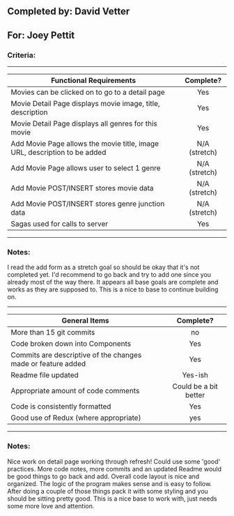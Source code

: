 ## Completed by: David Vetter
## For: Joey Pettit
### Criteria:
---
| Functional Requirements | Complete? |
| --- | :---: |
| Movies can be clicked on to go to a detail page | Yes |
| Movie Detail Page displays movie image, title, description | Yes |
| Movie Detail Page displays all genres for this movie | Yes |
| Add Movie Page allows the movie title, image URL, description to be added | N/A (stretch) |
| Add Movie Page allows user to select 1 genre | N/A (stretch)|
| Add Movie POST/INSERT stores movie data | N/A (stretch)|
| Add Movie POST/INSERT stores genre junction data | N/A (stretch)|
| Sagas used for calls to server | Yes |

---
### Notes:

I read the add form as a stretch goal so should be okay that it's not completed yet. I'd recommend to go back and try to add one since you already most of the way there.
It appears all base goals are complete and works as they are supposed to. This is a nice to base to continue building on.

---
| General Items | Complete? |
| --- | :---: |
| More than 15 git commits | no |
| Code broken down into Components | Yes |
| Commits are descriptive of the changes made or feature added | Yes |
| Readme file updated | Yes-ish |
| Appropriate amount of code comments | Could be a bit better |
| Code is consistently formatted | Yes |
| Good use of Redux (where appropriate) | yes |
---

### Notes:
Nice work on detail page working through refresh! Could use some 'good' practices. More code notes, more commits and an updated Readme would be good things to go back and add. Overall code layout is nice and organized. The logic of the program makes sense and is easy to follow. After doing a couple of those things pack it with some styling and you should be sitting pretty good. This is a nice base to work with, just needs some more love and attention.
